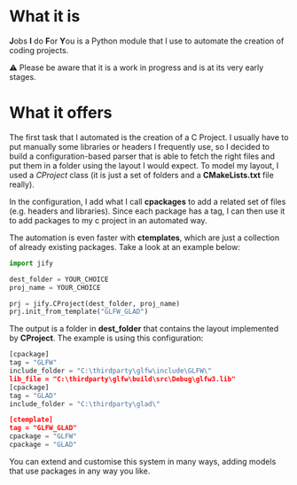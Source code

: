 # What it is
**J**obs **I** do **F**or **Y**ou is a Python module that I use to automate the creation of coding projects.

:warning:
Please be aware that it is a work in progress and is at its very early stages.

# What it offers

The first task that I automated is the creation of a C Project. I usually have to put manually some libraries or headers I frequently use, so I decided to build a configuration-based parser
that is able to fetch the right files and put them in a folder using the layout I would expect. To model my layout, I used a *CProject* class (it is just a set of folders and a **CMakeLists.txt** file really).

In the configuration, I add what I call **cpackages** to add a related set of files (e.g. headers and libraries). Since each package has a tag, I can then use it to add packages to my c project in an automated way.

The automation is even faster with **ctemplates**, which are just a collection of already existing packages. Take a look at an example below:

```python
import jify

dest_folder = YOUR_CHOICE
proj_name = YOUR_CHOICE

prj = jify.CProject(dest_folder, proj_name)
prj.init_from_template("GLFW_GLAD")
```
The output is a folder in **dest_folder** that contains the layout implemented by **CProject**. The example is using this configuration:
```python
[cpackage]
tag = "GLFW"
include_folder = "C:\thirdparty\glfw\include\GLFW\"
lib_file = "C:\thirdparty\glfw\build\src\Debug\glfw3.lib"
[cpackage]
tag = "GLAD"
include_folder = "C:\thirdparty\glad\"

[ctemplate]
tag = "GLFW_GLAD"
cpackage = "GLFW"
cpackage = "GLAD"
```
You can extend and customise this system in many ways, adding models that use packages in any way you like.
